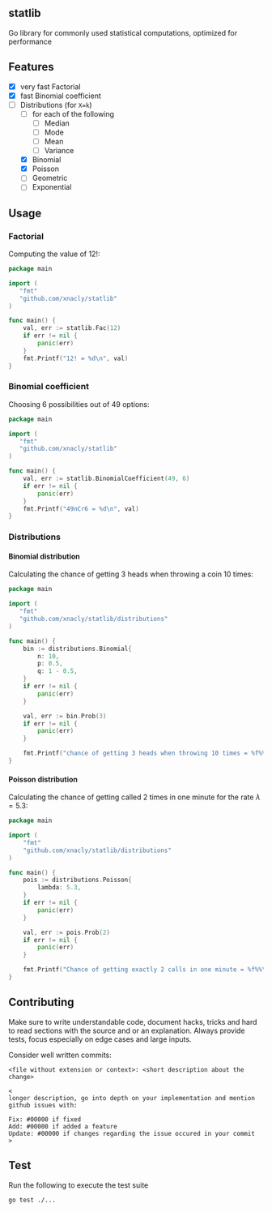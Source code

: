 ## statlib

Go library for commonly used statistical computations, optimized for performance

## Features

- [x] very fast Factorial
- [x] fast Binomial coefficient
- [ ] Distributions (for `X=k`)
  - [ ] for each of the following
    - [ ] Median
    - [ ] Mode
    - [ ] Mean
    - [ ] Variance
  - [x] Binomial
  - [x] Poisson
  - [ ] Geometric
  - [ ] Exponential

## Usage

### Factorial

Computing the value of 12!:

```go
package main

import (
   "fmt"
   "github.com/xnacly/statlib"
)

func main() {
    val, err := statlib.Fac(12)
    if err != nil {
        panic(err)
    }
    fmt.Printf("12! = %d\n", val)
}
```

### Binomial coefficient

Choosing 6 possibilities out of 49 options:

```go
package main

import (
   "fmt"
   "github.com/xnacly/statlib"
)

func main() {
    val, err := statlib.BinomialCoefficient(49, 6)
    if err != nil {
        panic(err)
    }
    fmt.Printf("49nCr6 = %d\n", val)
}
```

### Distributions

#### Binomial distribution

Calculating the chance of getting 3 heads when throwing a coin 10 times:

```go
package main

import (
   "fmt"
   "github.com/xnacly/statlib/distributions"
)

func main() {
    bin := distributions.Binomial{
        n: 10,
        p: 0.5,
        q: 1 - 0.5,
    }
    if err != nil {
        panic(err)
    }

    val, err := bin.Prob(3)
    if err != nil {
        panic(err)
    }

    fmt.Printf("chance of getting 3 heads when throwing 10 times = %f%%\n", val*100)
}
```

#### Poisson distribution

Calculating the chance of getting called 2 times in one minute for the rate $\lambda = 5.3$:

```go
package main

import (
    "fmt"
    "github.com/xnacly/statlib/distributions"
)

func main() {
    pois := distributions.Poisson{
        lambda: 5.3,
    }
    if err != nil {
        panic(err)
    }

    val, err := pois.Prob(2)
    if err != nil {
        panic(err)
    }

    fmt.Printf("Chance of getting exactly 2 calls in one minute = %f%%\n", val*100)
}
```

## Contributing

Make sure to write understandable code, document hacks, tricks and hard to read
sections with the source and or an explanation. Always provide tests, focus
especially on edge cases and large inputs.

Consider well written commits:

```
<file without extension or context>: <short description about the change>

<
longer description, go into depth on your implementation and mention github issues with:

Fix: #00000 if fixed
Add: #00000 if added a feature
Update: #00000 if changes regarding the issue occured in your commit
>
```

## Test

Run the following to execute the test suite

```sh
go test ./...
```
